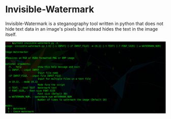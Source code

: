 # Invisible-Watermark

Invisible-Watermark is a steganography tool written in python that does not hide text data in an image's pixels but instead hides the text in the image itself.

![Help](/assets/images/Help.png)
